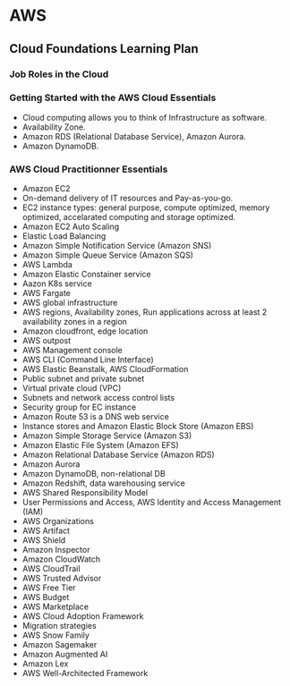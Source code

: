 # AWS

## Cloud Foundations Learning Plan

### Job Roles in the Cloud

### Getting Started with the AWS Cloud Essentials
- Cloud computing allows you to think of Infrastructure as software.
- Availability Zone.
- Amazon RDS (Relational Database Service), Amazon Aurora.
- Amazon DynamoDB.

### AWS Cloud Practitionner Essentials
- Amazon EC2
- On-demand delivery of IT resources and Pay-as-you-go.
- EC2 instance types: general purpose, compute optimized, memory optimized, accelarated computing and storage optimized.
- Amazon EC2 Auto Scaling
- Elastic Load Balancing
- Amazon Simple Notification Service (Amazon SNS)
- Amazon Simple Queue Service (Amazon SQS)
- AWS Lambda
- Amazon Elastic Constainer service
- Aazon K8s service
- AWS Fargate
- AWS global infrastructure
- AWS regions, Availability zones, Run applications across at least 2 availability zones in a region
- Amazon cloudfront, edge location
- AWS outpost
- AWS Management console
- AWS CLI (Command Line Interface)
- AWS Elastic Beanstalk, AWS CloudFormation
- Public subnet and private subnet
- Virtual private cloud (VPC)
- Subnets and network access control lists
- Security group for EC instance
- Amazon Route 53 is a DNS web service
- Instance stores and Amazon Elastic Block Store (Amazon EBS)
- Amazon Simple Storage Service (Amazon S3)
- Amazon Elastic File System (Amazon EFS)
- Amazon Relational Database Service (Amazon RDS)
- Amazon Aurora
- Amazon DynamoDB, non-relational DB
- Amazon Redshift, data warehousing service
- AWS Shared Responsibility Model
- User Permissions and Access, AWS Identity and Access Management (IAM)
- AWS Organizations
- AWS Artifact
- AWS Shield
- Amazon Inspector
- Amazon CloudWatch
- AWS CloudTrail
- AWS Trusted Advisor
- AWS Free Tier
- AWS Budget
- AWS Marketplace
- AWS Cloud Adoption Framework
- Migration strategies
- AWS Snow Family
- Amazon Sagemaker
- Amazon Augmented AI
- Amazon Lex
- AWS Well-Architected Framework